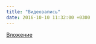 ```yaml
---
title: "Видеозапись"
date: 2016-10-10 11:32:00 +0300
---
```



[Вложение](https://vk.com/video41076938_456239137)
